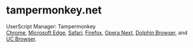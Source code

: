# tampermonkey.net

UserScript Manager: Tampermonkey  
<a href="https://chrome.google.com/webstore/detail/tampermonkey/dhdgffkkebhmkfjojejmpbldmpobfkfo">Chrome</a>, 
<a href="https://www.microsoft.com/en-lk/p/tampermonkey/9nblggh5162s">Microsoft Edge</a>, 
<a href="https://safari-extensions.apple.com/details/?id=net.tampermonkey.safari-G3XV72R5TC">Safari</a>,
<a href="https://addons.mozilla.org/en-US/firefox/addon/tampermonkey/">Firefox</a>,
<a href="https://addons.opera.com/en/extensions/details/tampermonkey-beta/">Opera Next</a>, 
<a href="https://play.google.com/store/apps/details?id=net.tampermonkey.dolphin">Dolphin Browser</a>, and
<a href="https://play.google.com/store/apps/details?id=net.tampermonkey.uc">UC Browser</a>.

